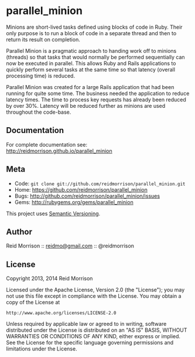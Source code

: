 parallel_minion
===============

Minions are short-lived tasks defined using blocks of code in Ruby. Their only
purpose is to run a block of code in a separate thread and then to return its result
on completion.

Parallel Minion is a pragmatic approach to handing work off to minions (threads) so that tasks
that would normally be performed sequentially can now be executed in parallel.
This allows Ruby and Rails applications to quickly perform several tasks at the same
time so that latency (overall processing time) is reduced.

Parallel Minion was created for a large Rails application that had been running for
quite some time. The business needed the application to reduce latency times.
The time to process key requests has already been reduced by over 30%. Latency will
be reduced further as minions are used throughout the code-base.

## Documentation

For complete documentation see: http://reidmorrison.github.io/parallel_minion

Meta
----

* Code: `git clone git://github.com/reidmorrison/parallel_minion.git`
* Home: <https://github.com/reidmorrison/parallel_minion>
* Bugs: <http://github.com/reidmorrison/parallel_minion/issues>
* Gems: <http://rubygems.org/gems/parallel_minion>

This project uses [Semantic Versioning](http://semver.org/).

Author
-------

Reid Morrison :: reidmo@gmail.com :: @reidmorrison

License
-------

Copyright 2013, 2014 Reid Morrison

Licensed under the Apache License, Version 2.0 (the "License");
you may not use this file except in compliance with the License.
You may obtain a copy of the License at

    http://www.apache.org/licenses/LICENSE-2.0

Unless required by applicable law or agreed to in writing, software
distributed under the License is distributed on an "AS IS" BASIS,
WITHOUT WARRANTIES OR CONDITIONS OF ANY KIND, either express or implied.
See the License for the specific language governing permissions and
limitations under the License.

